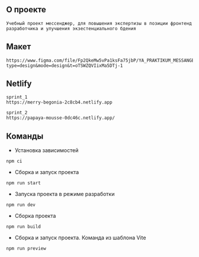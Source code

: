 ## О проекте

```
Учебный проект мессенджер, для повышения экспертизы в позиции фронтенд разработчика и улучшения экзестенциального бдения
```

## Макет

```
https://www.figma.com/file/Fp2QkeMw5vPa1ksFa75jbP/YA_PRAKTIKUM_MESSANGER?type=design&mode=design&t=oTSWZQVIixMa5DTj-1
```

## Netlify

```
sprint_1 
https://merry-begonia-2c8cb4.netlify.app
```

```
sprint_2 
https://papaya-mousse-0dc46c.netlify.app/
```

## Команды

- Установка зависимостей

```
npm ci
```

- Сборка и запуск проекта

```
npm run start
```

- Запуска проекта в режиме разработки

```
npm run dev
```

- Сборка проекта

```
npm run build
```

- Сборка и запуск проекта. Команда из шаблона Vite

```
npm run preview
```
